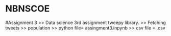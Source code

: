 
# NBNSCOE
#Assignment 3  >>
Data science 3rd assignment tweepy library. >>
   Fetching tweets >>
population    >>
python file= assingment3.inpynb  >>
csv file = .csv
